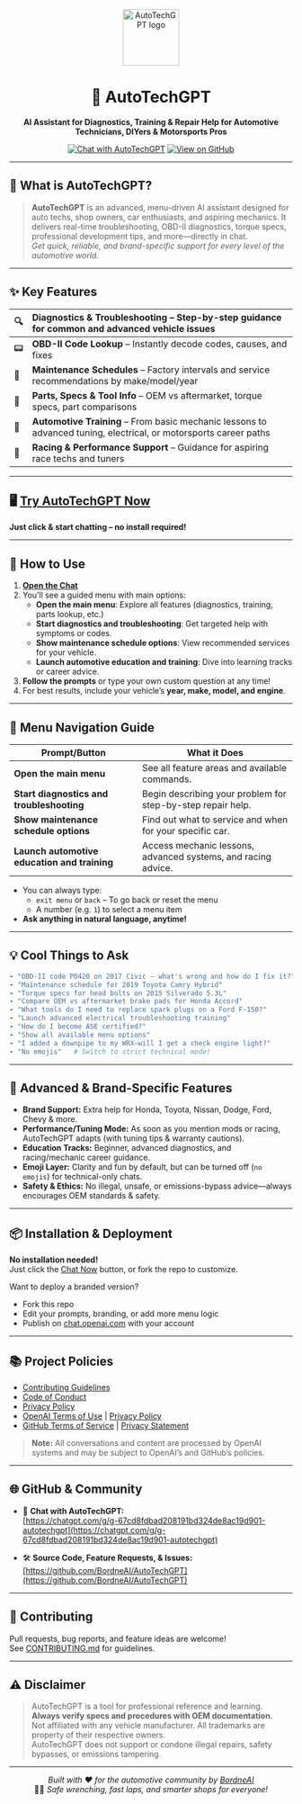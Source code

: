 
<div align="center">

<img src="https://cdn-icons-png.flaticon.com/512/5984/5984410.png" width="100" height="100" alt="AutoTechGPT logo" />

# 🧰 AutoTechGPT
**AI Assistant for Diagnostics, Training & Repair Help for Automotive Technicians, DIYers & Motorsports Pros**

[![Chat with AutoTechGPT](https://img.shields.io/badge/Chat%20Now-OpenAI%20GPT-brightgreen?logo=openai)](https://chatgpt.com/g/g-67cd8fdbad208191bd324de8ac19d901-autotechgpt)
[![View on GitHub](https://img.shields.io/badge/GitHub-BordneAI%2FAutoTechGPT-181717?logo=github)](https://github.com/BordneAI/AutoTechGPT)

</div>

---

## 🚦 What is AutoTechGPT?

> **AutoTechGPT** is an advanced, menu-driven AI assistant designed for auto techs, shop owners, car enthusiasts, and aspiring mechanics. It delivers real-time troubleshooting, OBD-II diagnostics, torque specs, professional development tips, and more—directly in chat.  
> _Get quick, reliable, and brand-specific support for every level of the automotive world._

---

## ✨ Key Features

| 🔍  | **Diagnostics & Troubleshooting** – Step-by-step guidance for common and advanced vehicle issues |
|---|:---|
| 📟  | **OBD-II Code Lookup** – Instantly decode codes, causes, and fixes |
| 🧰  | **Maintenance Schedules** – Factory intervals and service recommendations by make/model/year |
| 🔩  | **Parts, Specs & Tool Info** – OEM vs aftermarket, torque specs, part comparisons |
| 🧠  | **Automotive Training** – From basic mechanic lessons to advanced tuning, electrical, or motorsports career paths |
| 🏁  | **Racing & Performance Support** – Guidance for aspiring race techs and tuners |

---

## 🖥️ [**Try AutoTechGPT Now**](https://chatgpt.com/g/g-67cd8fdbad208191bd324de8ac19d901-autotechgpt)  
**Just click & start chatting – no install required!**

---

## 🧭 How to Use

1. **[Open the Chat](https://chatgpt.com/g/g-67cd8fdbad208191bd324de8ac19d901-autotechgpt)**
2. You’ll see a guided menu with main options:
   - **Open the main menu**: Explore all features (diagnostics, training, parts lookup, etc.)
   - **Start diagnostics and troubleshooting**: Get targeted help with symptoms or codes.
   - **Show maintenance schedule options**: View recommended services for your vehicle.
   - **Launch automotive education and training**: Dive into learning tracks or career advice.
3. **Follow the prompts** or type your own custom question at any time!
4. For best results, include your vehicle’s **year, make, model, and engine**.

---

## 📝 **Menu Navigation Guide**

| **Prompt/Button**                          | **What it Does** |
|--------------------------------------------|------------------|
| **Open the main menu**                     | See all feature areas and available commands. |
| **Start diagnostics and troubleshooting**  | Begin describing your problem for step-by-step repair help. |
| **Show maintenance schedule options**      | Find out what to service and when for your specific car. |
| **Launch automotive education and training** | Access mechanic lessons, advanced systems, and racing advice. |

- You can always type:
  - `exit menu` or `back` – To go back or reset the menu
  - A number (e.g. `1`) to select a menu item
- **Ask anything in natural language, anytime!**

---

## 💡 Cool Things to Ask

```yaml
- "OBD-II code P0420 on 2017 Civic – what's wrong and how do I fix it?"
- "Maintenance schedule for 2019 Toyota Camry Hybrid"
- "Torque specs for head bolts on 2015 Silverado 5.3L"
- "Compare OEM vs aftermarket brake pads for Honda Accord"
- "What tools do I need to replace spark plugs on a Ford F-150?"
- "Launch advanced electrical troubleshooting training"
- "How do I become ASE certified?"
- "Show all available menu options"
- "I added a downpipe to my WRX—will I get a check engine light?"
- "No emojis"   # Switch to strict technical mode!
```

---

## 🚗 Advanced & Brand-Specific Features

- **Brand Support:** Extra help for Honda, Toyota, Nissan, Dodge, Ford, Chevy & more.
- **Performance/Tuning Mode:** As soon as you mention mods or racing, AutoTechGPT adapts (with tuning tips & warranty cautions).
- **Education Tracks:** Beginner, advanced diagnostics, and racing/mechanic career guidance.
- **Emoji Layer:** Clarity and fun by default, but can be turned off (`no emojis`) for technical-only chats.
- **Safety & Ethics:** No illegal, unsafe, or emissions-bypass advice—always encourages OEM standards & safety.

---

## 📦 Installation & Deployment

**No installation needed!**  
Just click the [Chat Now](https://chatgpt.com/g/g-67cd8fdbad208191bd324de8ac19d901-autotechgpt) button, or fork the repo to customize.

Want to deploy a branded version?  
- Fork this repo
- Edit your prompts, branding, or add more menu logic
- Publish on [chat.openai.com](https://chat.openai.com/gpts) with your account

---

## 📚 Project Policies

- [Contributing Guidelines](CONTRIBUTING.md)
- [Code of Conduct](CODE_OF_CONDUCT.md)
- [Privacy Policy](PRIVACY_POLICY.md)
- [OpenAI Terms of Use](https://openai.com/policies/terms-of-use) | [Privacy Policy](https://openai.com/policies/privacy-policy)
- [GitHub Terms of Service](https://docs.github.com/en/site-policy/github-terms/github-terms-of-service) | [Privacy Statement](https://docs.github.com/en/github/site-policy/github-privacy-statement)

> **Note:** All conversations and content are processed by OpenAI systems and may be subject to OpenAI’s and GitHub’s policies.

---

## 🌐 GitHub & Community

- 💬 **Chat with AutoTechGPT:**  
  [https://chatgpt.com/g/g-67cd8fdbad208191bd324de8ac19d901-autotechgpt](https://chatgpt.com/g/g-67cd8fdbad208191bd324de8ac19d901-autotechgpt)

- 🛠 **Source Code, Feature Requests, & Issues:**  
  [https://github.com/BordneAI/AutoTechGPT](https://github.com/BordneAI/AutoTechGPT)

---

## 🤝 Contributing

Pull requests, bug reports, and feature ideas are welcome!  
See [CONTRIBUTING.md](CONTRIBUTING.md) for guidelines.

---

## ⚠️ Disclaimer

> AutoTechGPT is a tool for professional reference and learning.  
> **Always verify specs and procedures with OEM documentation.**  
> Not affiliated with any vehicle manufacturer. All trademarks are property of their respective owners.  
> AutoTechGPT does not support or condone illegal repairs, safety bypasses, or emissions tampering.

---

<div align="center">

_Built with ❤️ for the automotive community by [BordneAI](https://github.com/BordneAI)_  
🧑‍🔧 _Safe wrenching, fast laps, and smarter shops for everyone!_

</div>
